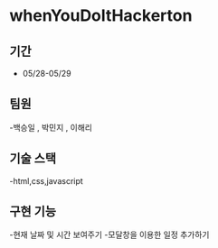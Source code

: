 # whenYouDoItHackerton
## 기간 
  - 05/28-05/29
## 팀원 
 -백승일 , 박민지 , 이해리
## 기술 스택
 -html,css,javascript
## 구현 기능 
 -현재 날짜 및 시간 보여주기
 -모달창을 이용한 일정 추가하기
